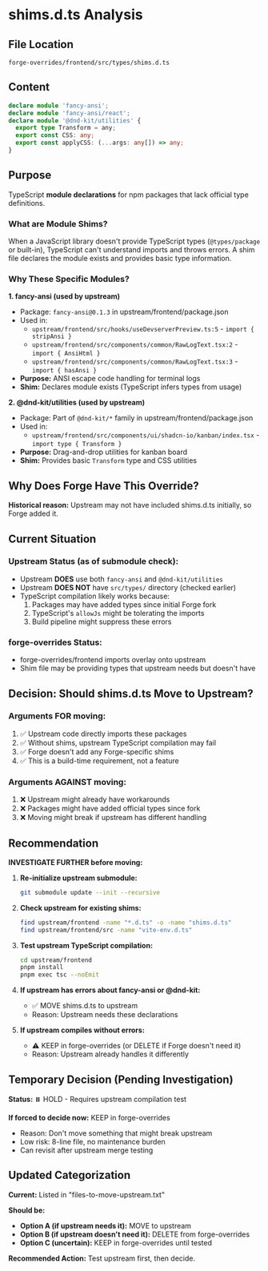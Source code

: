 # shims.d.ts Analysis

## File Location
`forge-overrides/frontend/src/types/shims.d.ts`

## Content
```typescript
declare module 'fancy-ansi';
declare module 'fancy-ansi/react';
declare module '@dnd-kit/utilities' {
  export type Transform = any;
  export const CSS: any;
  export const applyCSS: (...args: any[]) => any;
}
```

## Purpose

TypeScript **module declarations** for npm packages that lack official type definitions.

### What are Module Shims?

When a JavaScript library doesn't provide TypeScript types (`@types/package` or built-in), TypeScript can't understand imports and throws errors. A shim file declares the module exists and provides basic type information.

### Why These Specific Modules?

**1. fancy-ansi (used by upstream)**
- Package: `fancy-ansi@0.1.3` in upstream/frontend/package.json
- Used in:
  - `upstream/frontend/src/hooks/useDevserverPreview.ts:5` - `import { stripAnsi }`
  - `upstream/frontend/src/components/common/RawLogText.tsx:2` - `import { AnsiHtml }`
  - `upstream/frontend/src/components/common/RawLogText.tsx:3` - `import { hasAnsi }`
- **Purpose:** ANSI escape code handling for terminal logs
- **Shim:** Declares module exists (TypeScript infers types from usage)

**2. @dnd-kit/utilities (used by upstream)**
- Package: Part of `@dnd-kit/*` family in upstream/frontend/package.json
- Used in:
  - `upstream/frontend/src/components/ui/shadcn-io/kanban/index.tsx` - `import type { Transform }`
- **Purpose:** Drag-and-drop utilities for kanban board
- **Shim:** Provides basic `Transform` type and CSS utilities

## Why Does Forge Have This Override?

**Historical reason:** Upstream may not have included shims.d.ts initially, so Forge added it.

## Current Situation

### Upstream Status (as of submodule check):
- Upstream **DOES** use both `fancy-ansi` and `@dnd-kit/utilities`
- Upstream **DOES NOT** have `src/types/` directory (checked earlier)
- TypeScript compilation likely works because:
  1. Packages may have added types since initial Forge fork
  2. TypeScript's `allowJs` might be tolerating the imports
  3. Build pipeline might suppress these errors

### forge-overrides Status:
- forge-overrides/frontend imports overlay onto upstream
- Shim file may be providing types that upstream needs but doesn't have

## Decision: Should shims.d.ts Move to Upstream?

### Arguments FOR moving:
1. ✅ Upstream code directly imports these packages
2. ✅ Without shims, upstream TypeScript compilation may fail
3. ✅ Forge doesn't add any Forge-specific shims
4. ✅ This is a build-time requirement, not a feature

### Arguments AGAINST moving:
1. ❌ Upstream might already have workarounds
2. ❌ Packages might have added official types since fork
3. ❌ Moving might break if upstream has different handling

## Recommendation

**INVESTIGATE FURTHER before moving:**

1. **Re-initialize upstream submodule:**
   ```bash
   git submodule update --init --recursive
   ```

2. **Check upstream for existing shims:**
   ```bash
   find upstream/frontend -name "*.d.ts" -o -name "shims.d.ts"
   find upstream/frontend/src -name "vite-env.d.ts"
   ```

3. **Test upstream TypeScript compilation:**
   ```bash
   cd upstream/frontend
   pnpm install
   pnpm exec tsc --noEmit
   ```

4. **If upstream has errors about fancy-ansi or @dnd-kit:**
   - ✅ MOVE shims.d.ts to upstream
   - Reason: Upstream needs these declarations

5. **If upstream compiles without errors:**
   - ⚠️ KEEP in forge-overrides (or DELETE if Forge doesn't need it)
   - Reason: Upstream already handles it differently

## Temporary Decision (Pending Investigation)

**Status:** ⏸️ HOLD - Requires upstream compilation test

**If forced to decide now:** KEEP in forge-overrides
- Reason: Don't move something that might break upstream
- Low risk: 8-line file, no maintenance burden
- Can revisit after upstream merge testing

## Updated Categorization

**Current:** Listed in "files-to-move-upstream.txt"

**Should be:**
- **Option A (if upstream needs it):** MOVE to upstream
- **Option B (if upstream doesn't need it):** DELETE from forge-overrides
- **Option C (uncertain):** KEEP in forge-overrides until tested

**Recommended Action:** Test upstream first, then decide.

